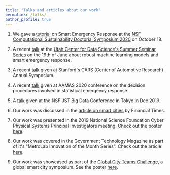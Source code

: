 ```yaml
---
title: "Talks and articles about our work"
permalink: /talks/
author_profile: true
---
```


1. We gave a [tutorial](https://youtu.be/5OZszP4FTlw?t=354) on Smart Emergency Response at the [NSF Computational Sustainability Doctorial Symposium 2020](http://www.compsust.net/compsust-2020) on October 18.

2. A recent [talk](https://www.youtube.com/watch?v=LtIaj7szN5I&t=1143s) at the [Utah Center for Data Science's Summer Seminar Series](http://datascience.utah.edu/assets/img/club_photos/SSS-2020-05.pdf) on the 19th of June about robust machine learning models and smart emergency response. 

1. A recent [talk](https://www.youtube.com/watch?v=5IMxgb4a1No&feature=youtu.be) given at Stanford's CARS (Center of Automotive Research) Annual Symposium.

2. A recent [talk](https://underline.io/lecture/382-on-algorithmic-decision-procedures-in-emergency-response-systems-in-smart-and-connected-communities) given at AAMAS 2020 conference on the decision procedures involved in statistical emergency response.

3. A [talk](https://statresp.github.io/publications/JST_NSF_Dubey_bigdata.pdf) given at the NSF JST Big Data Conference in Tokyo in Dec 2019.

3. Our work was discussed in the [article on smart cities](https://www.ft.com/content/140ae3f0-1b6f-11ea-81f0-0c253907d3e0) by Financial Times. 

4. Our work was presented in the 2019 National Science Foundation Cyber Physical Systems Principal Investigators meeting. Check out the poster [here](https://statresp.github.io/publications/DubeyAbhishek1640624Poster.pdf).

4. Our work was covered in the Government Technology Magazine as part of it's "MetroLab Innovation of the Month Series". Check out the article [here](https://www.govtech.com/public-safety/Data-Drives-Down-Nashvilles-Emergency-Response-Times.html).

5. Our work was showcased as part of the [Global City Teams Challenge](https://pages.nist.gov/GCTC/event/gctc-expo-2017/exhibit/), a global smart city symposium. See the poster [here](http://ayanmukhopadhyay.github.io/files/postergctc.pdf).



